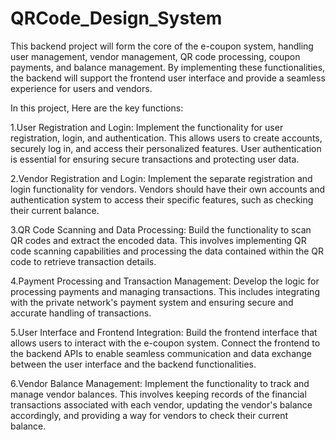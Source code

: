 # QRCode_Design_System
This backend project will form the core of the e-coupon system, handling user management, vendor management, QR code processing, coupon payments, and balance management. By implementing these functionalities, the backend will support the frontend user interface and provide a seamless experience for users and vendors.


In this project, Here are the key functions:

1.User Registration and Login: Implement the functionality for user registration, login, and authentication. This allows users to create accounts, securely log in, and access their personalized features. User authentication is essential for ensuring secure transactions and protecting user data.

2.Vendor Registration and Login: Implement the separate registration and login functionality for vendors. Vendors should have their own accounts and authentication system to access their specific features, such as checking their current balance.

3.QR Code Scanning and Data Processing: Build the functionality to scan QR codes and extract the encoded data. This involves implementing QR code scanning capabilities and processing the data contained within the QR code to retrieve transaction details.

4.Payment Processing and Transaction Management: Develop the logic for processing payments and managing transactions. This includes integrating with the private network's payment system and ensuring secure and accurate handling of transactions.

5.User Interface and Frontend Integration: Build the frontend interface that allows users to interact with the e-coupon system. Connect the frontend to the backend APIs to enable seamless communication and data exchange between the user interface and the backend functionalities.

6.Vendor Balance Management: Implement the functionality to track and manage vendor balances. This involves keeping records of the financial transactions associated with each vendor, updating the vendor's balance accordingly, and providing a way for vendors to check their current balance.
